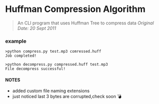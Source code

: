 # Huffman Compression Algorithm
> An CLI program that uses Huffman Tree to compress data
> *Original Date: 20 Sept 2011*

### **example**
```
>python compress.py test.mp3 comressed.huff
Job completed!

>python decompress.py compressed.huff test.mp3
File decompress successful!
```

#### NOTES
* added custom file naming extensions
* just noticed last 3 bytes are corrupted,check soon :bomb:
